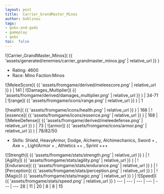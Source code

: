 ```yaml
---
layout: post
title:  Carrier_GrandMaster_Minos
author: Goblinou
tags:
- gobs-and-gods
- gameplay
- gobs
toc:  false
---
```


![Carrier_GrandMaster_Minos]( {{ 'assets/generated/enemies/carrier_grandmaster_minos.jpg' | relative_url }} )
- Rating: 4600
- Race: Mino  Faction:Minos

![MeleeScore]( {{ 'assets/fromgame/derived/meleescore.png' | relative_url }} ) | 141 | ![Damages_Multiplier]( {{ 'assets/fromgame/derived/damages_multiplier.png' | relative_url }} ) | 34-71 | ![range]( {{ 'assets/fromgame/icons/range.png' | relative_url }} ) | 1


![health]( {{ 'assets/fromgame/icons/health.png' | relative_url }} ) | 168 | ![essence]( {{ 'assets/fromgame/icons/essence.png' | relative_url }} ) | 168 | ![MeleeDefense]( {{ 'assets/fromgame/derived/meleedefense.png' | relative_url }} ) | 73 | ![armor]( {{ 'assets/fromgame/icons/armor.png' | relative_url }} ) | 78/82/50

* Skills: Shield, HeavyArmor, Dodge, Alchemy, Alchimechanics, Sword + , Axe + , LightArmor + , Athletics ++ , Sprint +++ 

![Strength]( {{ 'assets/fromgame/stats/strength.png' | relative_url }} ) | ![Agility]( {{ 'assets/fromgame/stats/agility.png' | relative_url }} ) | ![Endurance]( {{ 'assets/fromgame/stats/endurance.png' | relative_url }} ) | ![Perception]( {{ 'assets/fromgame/stats/perception.png' | relative_url }} ) | ![Magic]( {{ 'assets/fromgame/stats/magic.png' | relative_url }} ) | ![Speed]( {{ 'assets/fromgame/stats/speed.png' | relative_url }} )
--- | --- | --- | --- | --- | ---
28 | 11 | 20 | 8 | 8 | 15
